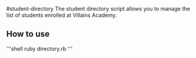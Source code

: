 #student-directory
The student directory script allows you to manage the list of students enrolled at Villains Academy.

## How to use ##

'''shell
ruby directory.rb
'''
